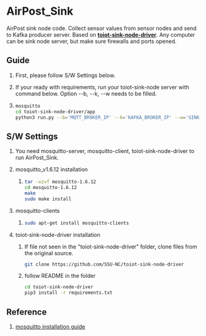 # AirPost_Sink

AirPost sink node code. Collect sensor values from sensor nodes and send to Kafka producer server. Based on **[ toiot-sink-node-driver](https://github.com/SSU-NC/toiot-sink-node-driver)**. Any computer can be sink node server, but make sure firewalls and ports opened.

## Guide

1. First, please follow S/W Settings below.

2. If your ready with requirements, run your toiot-sink-node server with command below. Option --b, --k, --w needs to be filled.

3. ```bash
   mosquitto
   cd toiot-sink-node-driver/app
   python3 run.py --b='MQTT_BROKER_IP' --k='KAFKA_BROKER_IP' --w='SINK_NODE_WEBSERVER_IP'
   ```

## S/W Settings

 1. You need mosquitto-server, mosquitto-client, toiot-sink-node-driver to run AirPost_Sink.

 2. mosquitto_v1.6.12 installation

     1. ```bash
        tar -xzvf mosquitto-1.6.12
        cd mosquitto-1.6.12
        make
        sudo make install
        ```

 3. mosquitto-clients

     1. ```bash
        sudo apt-get install mosquitto-clients
        ```

 4. toiot-sink-node-driver installation

     1. If file not seen in the "toiot-sink-node-driver" folder, clone files from the original source.

        ```bash
        git clone https://github.com/SSU-NC/toiot-sink-node-driver
        ```

     2. follow README in the folder

        ```bash
        cd toiot-sink-node-driver
        pip3 install -r requirements.txt
        ```

## Reference

1. [mosquitto installation guide](https://wnsgml972.github.io/mqtt/2018/02/13/mqtt_ubuntu-install/)